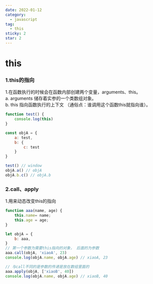```yaml
---
date: 2022-01-12
category:
  - javascript
tag:
  - this 
sticky: 2
star: 2
---
```


# this
### 1.this的指向
1.在函数执行的时候会在函数内部创建两个变量，arguments、this。 <br/>
    a. arguments 储存着实参的一个类数组对象。<br/>
    b. this 指向函数执行的上下文 （通俗点：谁调用这个函数this就指向谁）。<br/>

```js
function test() {
    console.log(this)
}

const objA = {
    a: test,
    b: {
        c: test
    }
}

test() // window
objA.a() // objA
objA.b.c() // objA.b

```

### 2.call、apply
1.用来动态改变this的指向
```js
function aaa(name, age) {
    this.name= name;
    this.age = age;
}

let objA = {
    b: aaa,
}
// 第一个参数为需要this指向的对象， 后面的为参数
aaa.call(objA, 'xiaoA', 23)
console.log(objA.name, objA.age) // xiaoA, 23

// 与call不同的是参数的传递是放在数组里面的
aaa.apply(objA, ['xiaoB', 40])
console.log(objA.name, objA.age) // xiaoB, 40

```